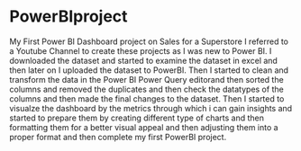# PowerBIproject
My First Power BI Dashboard project on Sales for a Superstore
I referred to a Youtube Channel to create these projects as I was new to Power BI.
I downloaded the dataset and started to examine the dataset in excel and then later on I uploaded the dataset to PowerBI.
Then I started to clean and transform the data in the Power BI Power Query editorand then sorted the columns and removed the duplicates and then check the datatypes of the columns and then made the final changes to the dataset.
Then I started to visualze the dashboard by the metrics through which i can gain insights and started to prepare them by creating different type of charts and then formatting them for a better visual appeal
and then adjusting them into a proper format and then complete my first PowerBI project.
